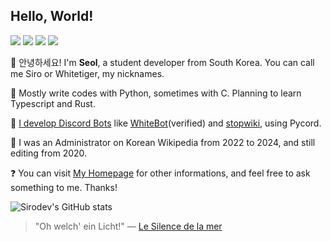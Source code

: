 ## Hello, World!

<a href="https://twitter.com/sirodev" target="_blank"><img src="https://img.shields.io/badge/@sirodev-000000?style=flat-square&logo=x&logoColor=ffffff"/></a>
<a href="mailto:admin@whitet.dev" target="_blank"><img src="https://img.shields.io/badge/admin@whitet.dev-EA4335?style=flat-square&logo=gmail&logoColor=ffffff"/></a>
<a href="https://discordapp.com/users/763422064794796042" target="_blank"><img src="https://img.shields.io/badge/@sirodev-5865F2?style=flat-square&logo=discord&logoColor=ffffff"/></a>
<a href="https://https://ko.wikipedia.org/wiki/%EC%82%AC%EC%9A%A9%EC%9E%90:Whitetiger" target="_blank"><img src="https://img.shields.io/badge/[[User:Whitetiger]]-f8f8f8?style=flat-square&logo=Wikipedia&logoColor=000000"/></a>

👋 안녕하세요! I'm **Seol**, a student developer from South Korea. You can call me Siro or Whitetiger, my nicknames.

📔 Mostly write codes with Python, sometimes with C. Planning to learn Typescript and Rust.

🤖 [I develop Discord Bots](https://discord.gg/EEbNMAd9vv) like [WhiteBot](https://github.com/whitetiger0423/WhiteBot)(verified) and [stopwiki](https://github.com/whitetiger0423/stopwiki), using Pycord.

💾 I was an Administrator on Korean Wikipedia from 2022 to 2024, and still editing from 2020.

❓ You can visit [My Homepage](https://whitet.dev) for other informations, and feel free to ask something to me. Thanks!

![Sirodev's GitHub stats](https://github-readme-stats.vercel.app/api?username=whitetiger0423&show_icons=true&theme=graywhite)

> "Oh welch' ein Licht!" — [Le Silence de la mer](https://en.wikipedia.org/wiki/Le_Silence_de_la_mer)
